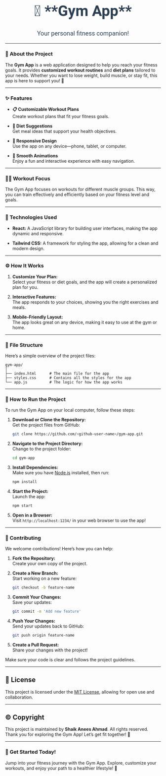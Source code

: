 <div align="center">
  <h1 style="font-size: 48px; font-family: 'Roboto', sans-serif; color: #2c3e50;"> 💪 **Gym App**</h1>
  <p style="font-size: 20px; font-family: 'Roboto', sans-serif; color: #34495e;">Your personal fitness companion!</p>
</div>

---

### 📜 **About the Project**

The **Gym App** is a web application designed to help you reach your fitness goals. It provides **customized workout routines** and **diet plans** tailored to your needs. Whether you want to lose weight, build muscle, or stay fit, this app is here to support you! 🚀

---

### ✨ **Features**

- **📋 Customizable Workout Plans**  
  Create workout plans that fit your fitness goals.

- **🍎 Diet Suggestions**  
  Get meal ideas that support your health objectives.

- **📱 Responsive Design**  
  Use the app on any device—phone, tablet, or computer.

- **🎨 Smooth Animations**  
  Enjoy a fun and interactive experience with easy navigation.

---

### 🏋️‍♂️ **Workout Focus**

The Gym App focuses on workouts for different muscle groups. This way, you can train effectively and efficiently based on your fitness level and goals. 

---

### 🔧 **Technologies Used**

- **React:** A JavaScript library for building user interfaces, making the app dynamic and responsive.

- **Tailwind CSS:** A framework for styling the app, allowing for a clean and modern design.

---

### ⚙️ **How It Works**

1. **Customize Your Plan:**  
   Select your fitness or diet goals, and the app will create a personalized plan for you.

2. **Interactive Features:**  
   The app responds to your choices, showing you the right exercises and meals.

3. **Mobile-Friendly Layout:**  
   The app looks great on any device, making it easy to use at the gym or home.

---

### 📂 **File Structure**

Here’s a simple overview of the project files:

```plaintext
gym-app/
│
├── index.html      # The main file for the app
├── styles.css      # Contains all the styles for the app
└── app.js          # The logic for how the app works
```

---

### 🚀 **How to Run the Project**

To run the Gym App on your local computer, follow these steps:

1. **Download or Clone the Repository:**  
   Get the project files from GitHub:
   ```bash
   git clone https://github.com/<github-user-name>/gym-app.git
   ```

2. **Navigate to the Project Directory:**  
   Change to the project folder:
   ```bash
   cd gym-app
   ```

3. **Install Dependencies:**  
   Make sure you have [Node.js](https://nodejs.org/) installed, then run:
   ```bash
   npm install
   ```

4. **Start the Project:**  
   Launch the app:
   ```bash
   npm start
   ```

5. **Open in a Browser:**  
   Visit `http://localhost:1234/` in your web browser to use the app!

---

### 🤝 **Contributing**

We welcome contributions! Here’s how you can help:

1. **Fork the Repository:**  
   Create your own copy of the project.

2. **Create a New Branch:**  
   Start working on a new feature:
   ```bash
   git checkout -b feature-name
   ```

3. **Commit Your Changes:**  
   Save your updates:
   ```bash
   git commit -m 'Add new feature'
   ```

4. **Push Your Changes:**  
   Send your updates back to GitHub:
   ```bash
   git push origin feature-name
   ```

5. **Create a Pull Request:**  
   Share your changes with the project!

Make sure your code is clear and follows the project guidelines.

---

## 🔑 **License**

This project is licensed under the [MIT License](/LICENSE), allowing for open use and collaboration.

---

## ©️ **Copyright**

This project is maintained by **Shaik Anees Ahmad**. All rights reserved. Thank you for exploring the Gym App! Let’s get fit together! 💪

---

### 🌟 **Get Started Today!**

Jump into your fitness journey with the Gym App. Explore, customize your workouts, and enjoy your path to a healthier lifestyle! 🎉
